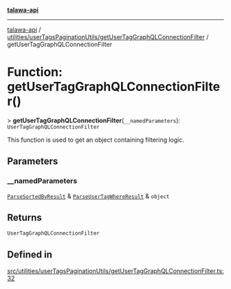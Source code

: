 [**talawa-api**](../../../../README.md)

***

[talawa-api](../../../../modules.md) / [utilities/userTagsPaginationUtils/getUserTagGraphQLConnectionFilter](../README.md) / getUserTagGraphQLConnectionFilter

# Function: getUserTagGraphQLConnectionFilter()

\> **getUserTagGraphQLConnectionFilter**(`__namedParameters`): `UserTagGraphQLConnectionFilter`

This function is used to get an object containing filtering logic.

## Parameters

### \_\_namedParameters

[`ParseSortedByResult`](../../parseUserTagSortedBy/type-aliases/ParseSortedByResult.md) & [`ParseUserTagWhereResult`](../../parseUserTagWhere/type-aliases/ParseUserTagWhereResult.md) & `object`

## Returns

`UserTagGraphQLConnectionFilter`

## Defined in

[src/utilities/userTagsPaginationUtils/getUserTagGraphQLConnectionFilter.ts:32](https://github.com/PalisadoesFoundation/talawa-api/blob/6bd0fecc1032af2aa70d925c85724d9fec2350f9/src/utilities/userTagsPaginationUtils/getUserTagGraphQLConnectionFilter.ts#L32)

